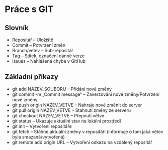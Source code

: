 # Práce s GIT

## Slovník

- Repositář – Uložiště
- Commit – Potvrzení změn
- Branch/vetev – Sub-repositář
- Tag – Stítek, označení danné verze
- Issues – Nahlášená chyba v GitHub

## Základní příkazy
- git add NAZEV_SOUBORU –  Přidání nové změny
- git commit -m „Commit message“ – Zaverzování nové změny/Potvrzení nové změny
- git push origin NAZEV_VETVE – Nahraje nové změnit do server
- git pull origin NAZEV_VETVE – Stahnutí změny ze serveru 
- git checkout NAZEV_VETVE – Přepnutí větve
- git status – Ukazuje aktuální stav na lokální prostředí
- git init – Vytvoření repositáře
-	git fetch – Stáhne aktuální změny v repositáři (informuje o tom jaká větev byla smazaná/vytvořená)
-	git remote add origin URL – Vytvoření odkazu na vzdálený repositář
